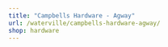 ```yaml
---
title: "Campbells Hardware - Agway"
url: /waterville/campbells-hardware-agway/
shop: hardware
---
```

